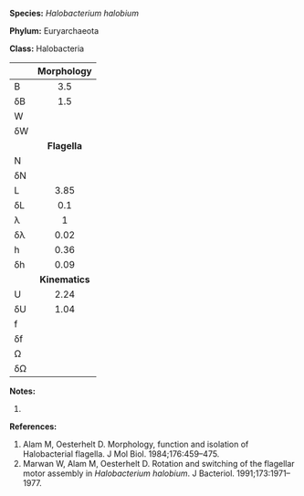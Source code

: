 **Species:** *Halobacterium halobium*

**Phylum:** Euryarchaeota

**Class:** Halobacteria

|    | **Morphology** |
|:-- | :------------: |
| B  | 3.5 |
| δB | 1.5 |
| W  |  |
| δW |  |
|    | **Flagella** |
| N  |  |
| δN |  |
| L  | 3.85 |
| δL | 0.1 |
| λ  | 1 |
| δλ | 0.02 |
| h  | 0.36 |
| δh | 0.09 |
|    | **Kinematics** |
| U  | 2.24 |
| δU | 1.04 |
| f  |  |
| δf |  |
| Ω  |  |
| δΩ |  |

**Notes:**

1.

**References:**

1. Alam M, Oesterhelt D.  Morphology, function and isolation of Halobacterial flagella.  J Mol Biol. 1984;176:459–475.
1. Marwan W, Alam M, Oesterhelt D.  Rotation and switching of the flagellar motor assembly in *Halobacterium halobium*.  J Bacteriol. 1991;173:1971–1977.

